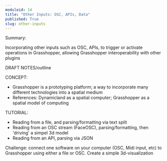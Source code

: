 ```yaml
---
moduleid: 14
title: "Other Inputs: OSC, APIs, Data"
published: True
slug: other-inputs
---
```


Summary:

Incorporating other inputs such as OSC, APIs, to trigger or activate operations in Grasshopper, allowing Grasshopper interoperability with other plugins

DRAFT NOTES/outline

CONCEPT:

- Grasshopper is a prototyping platform; a way to incorporate many different technologies into a spatial medium
- References: Dynamicland as a spatial computer; Grasshopper as a spatial model of computing

TUTORIAL:

- Reading from a file, and parsing/formatting via text split
- Reading from an OSC stream (FaceOSC), parsing/formatting, then 'driving' a simpel 3d model
- Reading from an API, parsing via JSON

Challenge: connect one software on your computer (OSC, Midi input, etc) to Grasshopper using either a file or OSC. Create a simple 3d-visualization

